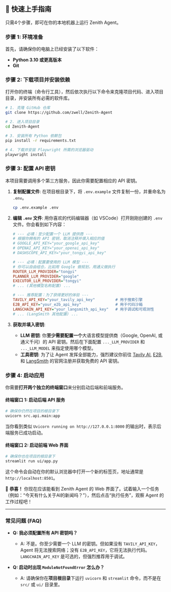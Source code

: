 ## 🚀 快速上手指南

只需4个步骤，即可在你的本地机器上运行 Zenith Agent。

### 步骤 1: 环境准备

首先，请确保你的电脑上已经安装了以下软件：
*   **Python 3.10 或更高版本**
*   **Git**

### 步骤 2: 下载项目并安装依赖

打开你的终端（命令行工具），然后依次执行以下命令来克隆项目代码、进入项目目录，并安装所有必需的软件库。

```bash
# 1. 克隆 GitHub 仓库
git clone https://github.com/zwell/Zenith-Agent

# 2. 进入项目目录
cd Zenith-Agent

# 3. 安装所有 Python 依赖包
pip install -r requirements.txt

# 4. 下载并安装 Playwright 所需的浏览器驱动
playwright install
```

### 步骤 3: 配置 API 密钥

本项目需要调用多个第三方服务，因此你需要配置相应的 API 密钥。

1.  **复制配置文件**:
    在项目根目录下，将 `.env.example` 文件复制一份，并重命名为 `.env`。

    ```bash
    cp .env.example .env
    ```

2.  **编辑 `.env` 文件**:
    用你喜欢的代码编辑器（如 VSCode）打开刚刚创建的 `.env` 文件。你会看到如下内容：

    ```ini
    # --- 必填：至少配置一个 LLM 提供商 ---
    # 根据你拥有的 API 密钥，取消注释并填入相应的值
    # GOOGLE_API_KEY="your_google_api_key"
    # OPENAI_API_KEY="your_openai_api_key"
    # DASHSCOPE_API_KEY="your_tongyi_api_key"

    # --- 必填：配置要使用的 LLM 模型 ---
    # 你可以自由组合，比如用 Google 做规划，用通义做执行
    ROUTER_LLM_PROVIDER="tongyi"
    PLANNER_LLM_PROVIDER="google"
    EXECUTOR_LLM_PROVIDER="tongyi"
    # ... (其他模型名称配置) ...

    # --- 推荐配置：为了获得更好的体验 ---
    TAVILY_API_KEY="your_tavily_api_key"         # 用于搜索引擎
    E2B_API_KEY="your_e2b_api_key"               # 用于代码沙箱
    LANGCHAIN_API_KEY="your_langsmith_api_key"   # 用于调试和可观测性
    # ... (LangSmith 其他配置) ...
    ```

3.  **获取并填入密钥**:
    *   **LLM 密钥**: 你**至少需要配置一个**大语言模型提供商（Google, OpenAI, 或通义千问）的 API 密钥。然后在下面配置 `..._LLM_PROVIDER` 和 `..._LLM_MODEL` 来指定使用哪个模型。
    *   **工具密钥**: 为了让 Agent 发挥全部能力，强烈建议你前往 [Tavily AI](https://tavily.com/), [E2B](https://e2b.dev/), 和 [LangSmith](https://smith.langchain.com/) 的官网注册并获取免费的 API 密钥。

### 步骤 4: 启动应用

你需要**打开两个独立的终端窗口**来分别启动后端和前端服务。

#### 终端窗口 1: 启动后端 API 服务

```bash
# 确保你仍然在项目的根目录下
uvicorn src.api.main:app
```
当你看到类似 `Uvicorn running on http://127.0.0.1:8000` 的输出时，表示后端服务已成功启动。

#### 终端窗口 2: 启动前端 Web 界面

```bash
# 确保你也在项目的根目录下
streamlit run ui/app.py
```
这个命令会自动在你的默认浏览器中打开一个新的标签页，地址通常是 `http://localhost:8501`。

🎉 **恭喜！** 你现在应该能看到 Zenith Agent 的 Web 界面了。试着输入一个任务（例如：“今天有什么关于AI的新闻吗？”），然后点击“执行任务”，观察 Agent 的工作过程吧！

---

### 常见问题 (FAQ)

*   **Q: 我必须配置所有 API 密钥吗？**
    *   A: 不是。你至少需要一个 LLM 的密钥。但如果没有 `TAVILY_API_KEY`，Agent 将无法搜索网络；没有 `E2B_API_KEY`，它将无法执行代码。`LANGCHAIN_API_KEY` 是可选的，但强烈推荐用于调试。

*   **Q: 启动时出现 `ModuleNotFoundError` 怎么办？**
    *   A: 请确保你在**项目根目录**下运行 `uvicorn` 和 `streamlit` 命令，而不是在 `src/` 或 `ui/` 目录里。